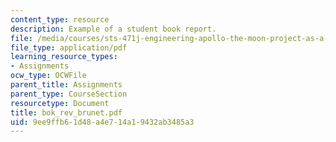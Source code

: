 ```yaml
---
content_type: resource
description: Example of a student book report.
file: /media/courses/sts-471j-engineering-apollo-the-moon-project-as-a-complex-system-spring-2007/9ee9ffb61d48a4e714a19432ab3485a3_bok_rev_brunet.pdf
file_type: application/pdf
learning_resource_types:
- Assignments
ocw_type: OCWFile
parent_title: Assignments
parent_type: CourseSection
resourcetype: Document
title: bok_rev_brunet.pdf
uid: 9ee9ffb6-1d48-a4e7-14a1-9432ab3485a3
---
```

